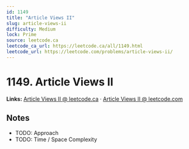 ```yaml
--- 
id: 1149
title: "Article Views II"
slug: article-views-ii
difficulty: Medium
lock: Prime
source: leetcode.ca
leetcode_ca_url: https://leetcode.ca/all/1149.html
leetcode_url: https://leetcode.com/problems/article-views-ii/
---
```


# 1149. Article Views II

**Links:** [Article Views II @ leetcode.ca](https://leetcode.ca/all/1149.html) · [Article Views II @ leetcode.com](https://leetcode.com/problems/article-views-ii/)

## Notes
- TODO: Approach
- TODO: Time / Space Complexity
